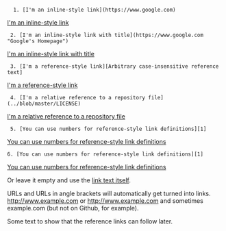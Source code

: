 
      1. [I'm an inline-style link](https://www.google.com)
[I'm an inline-style link](https://www.google.com)

     2. [I'm an inline-style link with title](https://www.google.com "Google's Homepage")
     
[I'm an inline-style link with title](https://www.google.com "Google's Homepage")

     3. [I'm a reference-style link][Arbitrary case-insensitive reference text]
     
[I'm a reference-style link][Arbitrary case-insensitive reference text]
     
     
     4. [I'm a relative reference to a repository file](../blob/master/LICENSE) 

[I'm a relative reference to a repository file](../blob/master/LICENSE)

     5. [You can use numbers for reference-style link definitions][1]
 
[You can use numbers for reference-style link definitions][1]

    6. [You can use numbers for reference-style link definitions][1]
    
[You can use numbers for reference-style link definitions][1]


Or leave it empty and use the [link text itself].

URLs and URLs in angle brackets will automatically get turned into links. 
http://www.example.com or <http://www.example.com> and sometimes 
example.com (but not on Github, for example).

Some text to show that the reference links can follow later.

[arbitrary case-insensitive reference text]: https://www.mozilla.org
[1]: http://slashdot.org
[link text itself]: http://www.reddit.com
